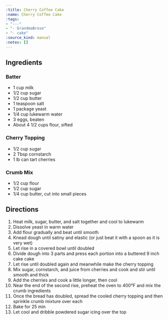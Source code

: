 ```yaml
---
:title: Cherry Coffee Cake
:name: Cherry Coffee Cake
:tags:
- "---"
- "- GrandmaBrose"
- "- cake"
:source_kind: manual
:notes: []
---
```


## Ingredients
### Batter
- 1 cup milk
- 1/2 cup sugar
- 1/2 cup butter
- 1 teaspoon salt
- 1 package yeast
- 1/4 cup lukewarm water
- 3 eggs, beaten
- About 4 1/2 cups flour, sifted

### Cherry Topping
- 1/2 cup sugar
- 2 Tbsp cornstarch
- 1 lb can tart cherries

### Crumb Mix
- 1/2 cup flour
- 1/2 cup sugar
- 1/4 cup butter, cut into small pieces


## Directions
1. Heat milk, sugar, butter, and salt together and cool to lukewarm
2. Dissolve yeast in warm water
3. Add flour gradually and beat until smooth
4. Knead dough until satiny and elastic (or just beat it with a spoon as it is very wet)
5. Let rise in a covered bowl until doubled
6. Divide dough into 3 parts and press each portion into a buttered 9 inch cake cake
7. Let rise until doubled again and meanwhile make the cherry topping
8. Mix sugar, cornstarch, and juice from cherries and cook and stir until smooth and thick
9. Add the cherries and cook a little longer, then cool
10. Near the end of the second rise, preheat the oven to 400°F and mix the crumb ingredients
11. Once the bread has doubled, spread the cooled cherry topping and then sprinkle crumb mixture over each
12. Bake for 25 min
13. Let cool and dribble powdered sugar icing over the top
